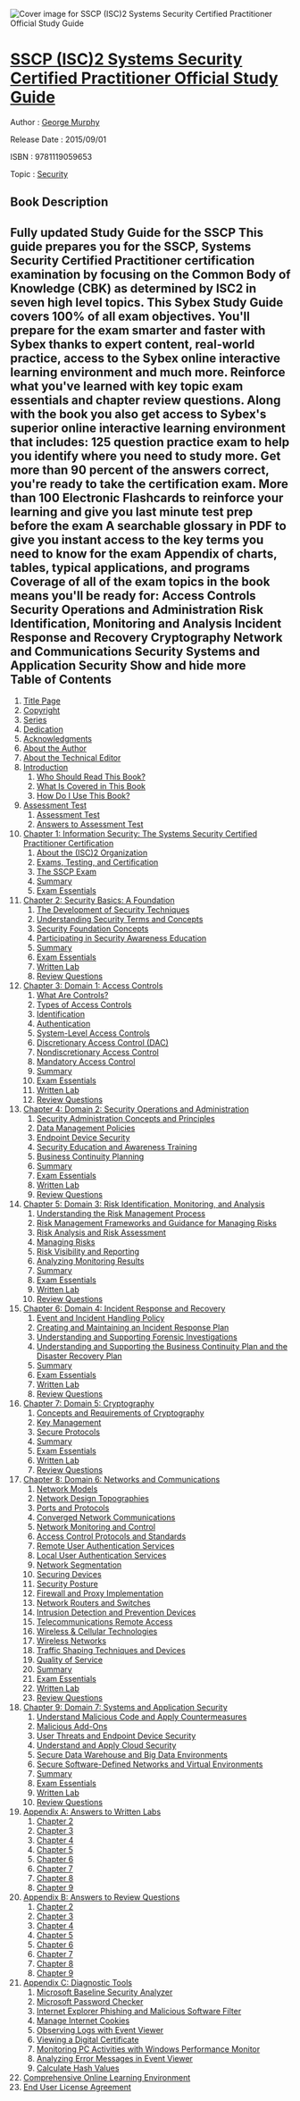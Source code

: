 ![Cover image for SSCP (ISC)2 Systems Security Certified Practitioner Official Study Guide](https://imgdetail.ebookreading.net/cover/cover/security/EB9781119059653.jpg)

[SSCP (ISC)2 Systems Security Certified Practitioner Official Study Guide](https://ebookreading.net/view/book/SSCP+%28ISC%292+Systems+Security+Certified+Practitioner+Official+Study+Guide-EB9781119059653_1.html "SSCP (ISC)2 Systems Security Certified Practitioner Official Study Guide")
====================================================================================================================

Author : [George Murphy](https://ebookreading.net/search/author/George+Murphy)

Release Date : 2015/09/01

ISBN : 9781119059653

Topic : [Security](https://ebookreading.net/search/category/security)

Book Description
-----------------

 Fully updated Study Guide for the SSCP
This guide prepares you for the SSCP, Systems Security Certified Practitioner 			certification examination by focusing on the Common Body of Knowledge (CBK) as 			determined by ISC2 in seven high level topics. This Sybex Study Guide covers 100% of all 			exam objectives. You'll prepare for the exam smarter and faster with Sybex thanks to 			expert content, real-world practice, access to the Sybex online interactive learning 			environment and much more. Reinforce what you've learned with key topic exam essentials 			and chapter review questions.
Along with the book you also get access to Sybex's superior online interactive 			learning environment that includes:
125 question practice exam to help you identify where you need to study more. 					Get more than 90 percent of the answers correct, you're ready to take the 					certification exam.
More than 100 Electronic Flashcards to reinforce your learning and give you 					last minute test prep before the exam
A searchable glossary in PDF to give you instant access to the key terms you 					need to know for the exam
Appendix of charts, tables, typical applications, and programs
Coverage of all of the exam topics in the book means you'll be ready for:
Access Controls
Security Operations and Administration
Risk Identification, Monitoring and Analysis Incident Response and 					Recovery
Cryptography
Network and Communications Security
Systems and Application Security
        Show and hide more                
Table of Contents
-----------------

1. [Title Page](https://ebookreading.net/view/book/SSCP+%28ISC%292+Systems+Security+Certified+Practitioner+Official+Study+Guide-EB9781119059653_3.html#titlepage)
1. [Copyright](https://ebookreading.net/view/book/SSCP+%28ISC%292+Systems+Security+Certified+Practitioner+Official+Study+Guide-EB9781119059653_4.html#f1)
1. [Series](https://ebookreading.net/view/book/SSCP+%28ISC%292+Systems+Security+Certified+Practitioner+Official+Study+Guide-EB9781119059653_5.html#f2)
1. [Dedication](https://ebookreading.net/view/book/SSCP+%28ISC%292+Systems+Security+Certified+Practitioner+Official+Study+Guide-EB9781119059653_6.html#f3)
1. [Acknowledgments](https://ebookreading.net/view/book/SSCP+%28ISC%292+Systems+Security+Certified+Practitioner+Official+Study+Guide-EB9781119059653_7.html#f4)
1. [About the Author](https://ebookreading.net/view/book/SSCP+%28ISC%292+Systems+Security+Certified+Practitioner+Official+Study+Guide-EB9781119059653_8.html#f5)
1. [About the Technical Editor](https://ebookreading.net/view/book/SSCP+%28ISC%292+Systems+Security+Certified+Practitioner+Official+Study+Guide-EB9781119059653_9.html#f6)
1. [Introduction](https://ebookreading.net/view/book/SSCP+%28ISC%292+Systems+Security+Certified+Practitioner+Official+Study+Guide-EB9781119059653_10.html#f7)
    1. [Who Should Read This Book?](https://ebookreading.net/view/book/SSCP+%28ISC%292+Systems+Security+Certified+Practitioner+Official+Study+Guide-EB9781119059653_10.html#c0x_level1_1)
    1. [What Is Covered in This Book](https://ebookreading.net/view/book/SSCP+%28ISC%292+Systems+Security+Certified+Practitioner+Official+Study+Guide-EB9781119059653_10.html#c0x_level1_2)
    1. [How Do I Use This Book?](https://ebookreading.net/view/book/SSCP+%28ISC%292+Systems+Security+Certified+Practitioner+Official+Study+Guide-EB9781119059653_10.html#c0x_level1_3)
1. [Assessment Test](https://ebookreading.net/view/book/SSCP+%28ISC%292+Systems+Security+Certified+Practitioner+Official+Study+Guide-EB9781119059653_11.html#f8)
    1. [Assessment Test](https://ebookreading.net/view/book/SSCP+%28ISC%292+Systems+Security+Certified+Practitioner+Official+Study+Guide-EB9781119059653_11.html#c0xa_level1_1)
    1. [Answers to Assessment Test](https://ebookreading.net/view/book/SSCP+%28ISC%292+Systems+Security+Certified+Practitioner+Official+Study+Guide-EB9781119059653_11.html#c0xa_level1_2)
1. [Chapter 1: Information Security: The Systems Security Certified Practitioner Certification](https://ebookreading.net/view/book/SSCP+%28ISC%292+Systems+Security+Certified+Practitioner+Official+Study+Guide-EB9781119059653_12.html#c1)
    1. [About the (ISC)2 Organization](https://ebookreading.net/view/book/SSCP+%28ISC%292+Systems+Security+Certified+Practitioner+Official+Study+Guide-EB9781119059653_12.html#c01_level1_1)
    1. [Exams, Testing, and Certification](https://ebookreading.net/view/book/SSCP+%28ISC%292+Systems+Security+Certified+Practitioner+Official+Study+Guide-EB9781119059653_12.html#c01_level1_2)
    1. [The SSCP Exam](https://ebookreading.net/view/book/SSCP+%28ISC%292+Systems+Security+Certified+Practitioner+Official+Study+Guide-EB9781119059653_12.html#c01_level1_3)
    1. [Summary](https://ebookreading.net/view/book/SSCP+%28ISC%292+Systems+Security+Certified+Practitioner+Official+Study+Guide-EB9781119059653_12.html#c01_level1_4)
    1. [Exam Essentials](https://ebookreading.net/view/book/SSCP+%28ISC%292+Systems+Security+Certified+Practitioner+Official+Study+Guide-EB9781119059653_12.html#c01_level1_5)
1. [Chapter 2: Security Basics: A Foundation](https://ebookreading.net/view/book/SSCP+%28ISC%292+Systems+Security+Certified+Practitioner+Official+Study+Guide-EB9781119059653_13.html#c2)
    1. [The Development of Security Techniques](https://ebookreading.net/view/book/SSCP+%28ISC%292+Systems+Security+Certified+Practitioner+Official+Study+Guide-EB9781119059653_13.html#c02_level1_1)
    1. [Understanding Security Terms and Concepts](https://ebookreading.net/view/book/SSCP+%28ISC%292+Systems+Security+Certified+Practitioner+Official+Study+Guide-EB9781119059653_13.html#c02_level1_2)
    1. [Security Foundation Concepts](https://ebookreading.net/view/book/SSCP+%28ISC%292+Systems+Security+Certified+Practitioner+Official+Study+Guide-EB9781119059653_13.html#c02_level1_3)
    1. [Participating in Security Awareness Education](https://ebookreading.net/view/book/SSCP+%28ISC%292+Systems+Security+Certified+Practitioner+Official+Study+Guide-EB9781119059653_13.html#c02_level1_4)
    1. [Summary](https://ebookreading.net/view/book/SSCP+%28ISC%292+Systems+Security+Certified+Practitioner+Official+Study+Guide-EB9781119059653_13.html#c02_level1_5)
    1. [Exam Essentials](https://ebookreading.net/view/book/SSCP+%28ISC%292+Systems+Security+Certified+Practitioner+Official+Study+Guide-EB9781119059653_13.html#c02_level1_6)
    1. [Written Lab](https://ebookreading.net/view/book/SSCP+%28ISC%292+Systems+Security+Certified+Practitioner+Official+Study+Guide-EB9781119059653_13.html#c02_level1_7)
    1. [Review Questions](https://ebookreading.net/view/book/SSCP+%28ISC%292+Systems+Security+Certified+Practitioner+Official+Study+Guide-EB9781119059653_13.html#c02_level1_8)
1. [Chapter 3: Domain 1: Access Controls](https://ebookreading.net/view/book/SSCP+%28ISC%292+Systems+Security+Certified+Practitioner+Official+Study+Guide-EB9781119059653_14.html#c3)
    1. [What Are Controls?](https://ebookreading.net/view/book/SSCP+%28ISC%292+Systems+Security+Certified+Practitioner+Official+Study+Guide-EB9781119059653_14.html#c03_level1_1)
    1. [Types of Access Controls](https://ebookreading.net/view/book/SSCP+%28ISC%292+Systems+Security+Certified+Practitioner+Official+Study+Guide-EB9781119059653_14.html#c03_level1_2)
    1. [Identification](https://ebookreading.net/view/book/SSCP+%28ISC%292+Systems+Security+Certified+Practitioner+Official+Study+Guide-EB9781119059653_14.html#c03_level1_3)
    1. [Authentication](https://ebookreading.net/view/book/SSCP+%28ISC%292+Systems+Security+Certified+Practitioner+Official+Study+Guide-EB9781119059653_14.html#c03_level1_4)
    1. [System-Level Access Controls](https://ebookreading.net/view/book/SSCP+%28ISC%292+Systems+Security+Certified+Practitioner+Official+Study+Guide-EB9781119059653_14.html#c03_level1_5)
    1. [Discretionary Access Control (DAC)](https://ebookreading.net/view/book/SSCP+%28ISC%292+Systems+Security+Certified+Practitioner+Official+Study+Guide-EB9781119059653_14.html#c03_level1_6)
    1. [Nondiscretionary Access Control](https://ebookreading.net/view/book/SSCP+%28ISC%292+Systems+Security+Certified+Practitioner+Official+Study+Guide-EB9781119059653_14.html#c03_level1_7)
    1. [Mandatory Access Control](https://ebookreading.net/view/book/SSCP+%28ISC%292+Systems+Security+Certified+Practitioner+Official+Study+Guide-EB9781119059653_14.html#c03_level1_8)
    1. [Summary](https://ebookreading.net/view/book/SSCP+%28ISC%292+Systems+Security+Certified+Practitioner+Official+Study+Guide-EB9781119059653_14.html#c03_level1_9)
    1. [Exam Essentials](https://ebookreading.net/view/book/SSCP+%28ISC%292+Systems+Security+Certified+Practitioner+Official+Study+Guide-EB9781119059653_14.html#c03_level1_10)
    1. [Written Lab](https://ebookreading.net/view/book/SSCP+%28ISC%292+Systems+Security+Certified+Practitioner+Official+Study+Guide-EB9781119059653_14.html#c03_level1_11)
    1. [Review Questions](https://ebookreading.net/view/book/SSCP+%28ISC%292+Systems+Security+Certified+Practitioner+Official+Study+Guide-EB9781119059653_14.html#c03_level1_12)
1. [Chapter 4: Domain 2: Security Operations and Administration](https://ebookreading.net/view/book/SSCP+%28ISC%292+Systems+Security+Certified+Practitioner+Official+Study+Guide-EB9781119059653_15.html#c4)
    1. [Security Administration Concepts and Principles](https://ebookreading.net/view/book/SSCP+%28ISC%292+Systems+Security+Certified+Practitioner+Official+Study+Guide-EB9781119059653_15.html#c04_level1_1)
    1. [Data Management Policies](https://ebookreading.net/view/book/SSCP+%28ISC%292+Systems+Security+Certified+Practitioner+Official+Study+Guide-EB9781119059653_15.html#c04_level1_2)
    1. [Endpoint Device Security](https://ebookreading.net/view/book/SSCP+%28ISC%292+Systems+Security+Certified+Practitioner+Official+Study+Guide-EB9781119059653_15.html#c04_level1_3)
    1. [Security Education and Awareness Training](https://ebookreading.net/view/book/SSCP+%28ISC%292+Systems+Security+Certified+Practitioner+Official+Study+Guide-EB9781119059653_15.html#c04_level1_4)
    1. [Business Continuity Planning](https://ebookreading.net/view/book/SSCP+%28ISC%292+Systems+Security+Certified+Practitioner+Official+Study+Guide-EB9781119059653_15.html#c04_level1_5)
    1. [Summary](https://ebookreading.net/view/book/SSCP+%28ISC%292+Systems+Security+Certified+Practitioner+Official+Study+Guide-EB9781119059653_15.html#c04_level1_6)
    1. [Exam Essentials](https://ebookreading.net/view/book/SSCP+%28ISC%292+Systems+Security+Certified+Practitioner+Official+Study+Guide-EB9781119059653_15.html#c04_level1_7)
    1. [Written Lab](https://ebookreading.net/view/book/SSCP+%28ISC%292+Systems+Security+Certified+Practitioner+Official+Study+Guide-EB9781119059653_15.html#c04_level1_8)
    1. [Review Questions](https://ebookreading.net/view/book/SSCP+%28ISC%292+Systems+Security+Certified+Practitioner+Official+Study+Guide-EB9781119059653_15.html#c04_level1_9)
1. [Chapter 5: Domain 3: Risk Identification, Monitoring, and Analysis](https://ebookreading.net/view/book/SSCP+%28ISC%292+Systems+Security+Certified+Practitioner+Official+Study+Guide-EB9781119059653_16.html#c5)
    1. [Understanding the Risk Management Process](https://ebookreading.net/view/book/SSCP+%28ISC%292+Systems+Security+Certified+Practitioner+Official+Study+Guide-EB9781119059653_16.html#c05_level1_1)
    1. [Risk Management Frameworks and Guidance for Managing Risks](https://ebookreading.net/view/book/SSCP+%28ISC%292+Systems+Security+Certified+Practitioner+Official+Study+Guide-EB9781119059653_16.html#c05_level1_2)
    1. [Risk Analysis and Risk Assessment](https://ebookreading.net/view/book/SSCP+%28ISC%292+Systems+Security+Certified+Practitioner+Official+Study+Guide-EB9781119059653_16.html#c05_level1_3)
    1. [Managing Risks](https://ebookreading.net/view/book/SSCP+%28ISC%292+Systems+Security+Certified+Practitioner+Official+Study+Guide-EB9781119059653_16.html#c05_level1_4)
    1. [Risk Visibility and Reporting](https://ebookreading.net/view/book/SSCP+%28ISC%292+Systems+Security+Certified+Practitioner+Official+Study+Guide-EB9781119059653_16.html#c05_level1_5)
    1. [Analyzing Monitoring Results](https://ebookreading.net/view/book/SSCP+%28ISC%292+Systems+Security+Certified+Practitioner+Official+Study+Guide-EB9781119059653_16.html#c05_level1_6)
    1. [Summary](https://ebookreading.net/view/book/SSCP+%28ISC%292+Systems+Security+Certified+Practitioner+Official+Study+Guide-EB9781119059653_16.html#c05_level1_7)
    1. [Exam Essentials](https://ebookreading.net/view/book/SSCP+%28ISC%292+Systems+Security+Certified+Practitioner+Official+Study+Guide-EB9781119059653_16.html#c05_level1_8)
    1. [Written Lab](https://ebookreading.net/view/book/SSCP+%28ISC%292+Systems+Security+Certified+Practitioner+Official+Study+Guide-EB9781119059653_16.html#c05_level1_9)
    1. [Review Questions](https://ebookreading.net/view/book/SSCP+%28ISC%292+Systems+Security+Certified+Practitioner+Official+Study+Guide-EB9781119059653_16.html#c05_level1_10)
1. [Chapter 6: Domain 4: Incident Response and Recovery](https://ebookreading.net/view/book/SSCP+%28ISC%292+Systems+Security+Certified+Practitioner+Official+Study+Guide-EB9781119059653_17.html#c6)
    1. [Event and Incident Handling Policy](https://ebookreading.net/view/book/SSCP+%28ISC%292+Systems+Security+Certified+Practitioner+Official+Study+Guide-EB9781119059653_17.html#c06_level1_1)
    1. [Creating and Maintaining an Incident Response Plan](https://ebookreading.net/view/book/SSCP+%28ISC%292+Systems+Security+Certified+Practitioner+Official+Study+Guide-EB9781119059653_17.html#c06_level1_2)
    1. [Understanding and Supporting Forensic Investigations](https://ebookreading.net/view/book/SSCP+%28ISC%292+Systems+Security+Certified+Practitioner+Official+Study+Guide-EB9781119059653_17.html#c06_level1_3)
    1. [Understanding and Supporting the Business Continuity Plan and the Disaster Recovery Plan](https://ebookreading.net/view/book/SSCP+%28ISC%292+Systems+Security+Certified+Practitioner+Official+Study+Guide-EB9781119059653_17.html#c06_level1_4)
    1. [Summary](https://ebookreading.net/view/book/SSCP+%28ISC%292+Systems+Security+Certified+Practitioner+Official+Study+Guide-EB9781119059653_17.html#c06_level1_5)
    1. [Exam Essentials](https://ebookreading.net/view/book/SSCP+%28ISC%292+Systems+Security+Certified+Practitioner+Official+Study+Guide-EB9781119059653_17.html#c06_level1_6)
    1. [Written Lab](https://ebookreading.net/view/book/SSCP+%28ISC%292+Systems+Security+Certified+Practitioner+Official+Study+Guide-EB9781119059653_17.html#c06_level1_7)
    1. [Review Questions](https://ebookreading.net/view/book/SSCP+%28ISC%292+Systems+Security+Certified+Practitioner+Official+Study+Guide-EB9781119059653_17.html#c06_level1_8)
1. [Chapter 7: Domain 5: Cryptography](https://ebookreading.net/view/book/SSCP+%28ISC%292+Systems+Security+Certified+Practitioner+Official+Study+Guide-EB9781119059653_18.html#c7)
    1. [Concepts and Requirements of Cryptography](https://ebookreading.net/view/book/SSCP+%28ISC%292+Systems+Security+Certified+Practitioner+Official+Study+Guide-EB9781119059653_18.html#c07_level1_1)
    1. [Key Management](https://ebookreading.net/view/book/SSCP+%28ISC%292+Systems+Security+Certified+Practitioner+Official+Study+Guide-EB9781119059653_18.html#c07_level1_2)
    1. [Secure Protocols](https://ebookreading.net/view/book/SSCP+%28ISC%292+Systems+Security+Certified+Practitioner+Official+Study+Guide-EB9781119059653_18.html#c07_level1_3)
    1. [Summary](https://ebookreading.net/view/book/SSCP+%28ISC%292+Systems+Security+Certified+Practitioner+Official+Study+Guide-EB9781119059653_18.html#c07_level1_4)
    1. [Exam Essentials](https://ebookreading.net/view/book/SSCP+%28ISC%292+Systems+Security+Certified+Practitioner+Official+Study+Guide-EB9781119059653_18.html#c07_level1_5)
    1. [Written Lab](https://ebookreading.net/view/book/SSCP+%28ISC%292+Systems+Security+Certified+Practitioner+Official+Study+Guide-EB9781119059653_18.html#c07_level1_6)
    1. [Review Questions](https://ebookreading.net/view/book/SSCP+%28ISC%292+Systems+Security+Certified+Practitioner+Official+Study+Guide-EB9781119059653_18.html#c07_level1_7)
1. [Chapter 8: Domain 6: Networks and Communications](https://ebookreading.net/view/book/SSCP+%28ISC%292+Systems+Security+Certified+Practitioner+Official+Study+Guide-EB9781119059653_19.html#c8)
    1. [Network Models](https://ebookreading.net/view/book/SSCP+%28ISC%292+Systems+Security+Certified+Practitioner+Official+Study+Guide-EB9781119059653_19.html#c08_level1_1)
    1. [Network Design Topographies](https://ebookreading.net/view/book/SSCP+%28ISC%292+Systems+Security+Certified+Practitioner+Official+Study+Guide-EB9781119059653_19.html#c08_level1_2)
    1. [Ports and Protocols](https://ebookreading.net/view/book/SSCP+%28ISC%292+Systems+Security+Certified+Practitioner+Official+Study+Guide-EB9781119059653_19.html#c08_level1_3)
    1. [Converged Network Communications](https://ebookreading.net/view/book/SSCP+%28ISC%292+Systems+Security+Certified+Practitioner+Official+Study+Guide-EB9781119059653_19.html#c08_level1_4)
    1. [Network Monitoring and Control](https://ebookreading.net/view/book/SSCP+%28ISC%292+Systems+Security+Certified+Practitioner+Official+Study+Guide-EB9781119059653_19.html#c08_level1_5)
    1. [Access Control Protocols and Standards](https://ebookreading.net/view/book/SSCP+%28ISC%292+Systems+Security+Certified+Practitioner+Official+Study+Guide-EB9781119059653_19.html#c08_level1_6)
    1. [Remote User Authentication Services](https://ebookreading.net/view/book/SSCP+%28ISC%292+Systems+Security+Certified+Practitioner+Official+Study+Guide-EB9781119059653_19.html#c08_level1_7)
    1. [Local User Authentication Services](https://ebookreading.net/view/book/SSCP+%28ISC%292+Systems+Security+Certified+Practitioner+Official+Study+Guide-EB9781119059653_19.html#c08_level1_8)
    1. [Network Segmentation](https://ebookreading.net/view/book/SSCP+%28ISC%292+Systems+Security+Certified+Practitioner+Official+Study+Guide-EB9781119059653_19.html#c08_level1_9)
    1. [Securing Devices](https://ebookreading.net/view/book/SSCP+%28ISC%292+Systems+Security+Certified+Practitioner+Official+Study+Guide-EB9781119059653_19.html#c08_level1_10)
    1. [Security Posture](https://ebookreading.net/view/book/SSCP+%28ISC%292+Systems+Security+Certified+Practitioner+Official+Study+Guide-EB9781119059653_19.html#c08_level1_11)
    1. [Firewall and Proxy Implementation](https://ebookreading.net/view/book/SSCP+%28ISC%292+Systems+Security+Certified+Practitioner+Official+Study+Guide-EB9781119059653_19.html#c08_level1_12)
    1. [Network Routers and Switches](https://ebookreading.net/view/book/SSCP+%28ISC%292+Systems+Security+Certified+Practitioner+Official+Study+Guide-EB9781119059653_19.html#c08_level1_13)
    1. [Intrusion Detection and Prevention Devices](https://ebookreading.net/view/book/SSCP+%28ISC%292+Systems+Security+Certified+Practitioner+Official+Study+Guide-EB9781119059653_19.html#c08_level1_14)
    1. [Telecommunications Remote Access](https://ebookreading.net/view/book/SSCP+%28ISC%292+Systems+Security+Certified+Practitioner+Official+Study+Guide-EB9781119059653_19.html#c08_level1_15)
    1. [Wireless &amp; Cellular Technologies](https://ebookreading.net/view/book/SSCP+%28ISC%292+Systems+Security+Certified+Practitioner+Official+Study+Guide-EB9781119059653_19.html#c08_level1_16)
    1. [Wireless Networks](https://ebookreading.net/view/book/SSCP+%28ISC%292+Systems+Security+Certified+Practitioner+Official+Study+Guide-EB9781119059653_19.html#c08_level1_17)
    1. [Traffic Shaping Techniques and Devices](https://ebookreading.net/view/book/SSCP+%28ISC%292+Systems+Security+Certified+Practitioner+Official+Study+Guide-EB9781119059653_19.html#c08_level1_18)
    1. [Quality of Service](https://ebookreading.net/view/book/SSCP+%28ISC%292+Systems+Security+Certified+Practitioner+Official+Study+Guide-EB9781119059653_19.html#c08_level1_19)
    1. [Summary](https://ebookreading.net/view/book/SSCP+%28ISC%292+Systems+Security+Certified+Practitioner+Official+Study+Guide-EB9781119059653_19.html#c08_level1_20)
    1. [Exam Essentials](https://ebookreading.net/view/book/SSCP+%28ISC%292+Systems+Security+Certified+Practitioner+Official+Study+Guide-EB9781119059653_19.html#c08_level1_21)
    1. [Written Lab](https://ebookreading.net/view/book/SSCP+%28ISC%292+Systems+Security+Certified+Practitioner+Official+Study+Guide-EB9781119059653_19.html#c08_level1_22)
    1. [Review Questions](https://ebookreading.net/view/book/SSCP+%28ISC%292+Systems+Security+Certified+Practitioner+Official+Study+Guide-EB9781119059653_19.html#c08_level1_23)
1. [Chapter 9: Domain 7: Systems and Application Security](https://ebookreading.net/view/book/SSCP+%28ISC%292+Systems+Security+Certified+Practitioner+Official+Study+Guide-EB9781119059653_20.html#c9)
    1. [Understand Malicious Code and Apply Countermeasures](https://ebookreading.net/view/book/SSCP+%28ISC%292+Systems+Security+Certified+Practitioner+Official+Study+Guide-EB9781119059653_20.html#c09_level1_1)
    1. [Malicious Add-Ons](https://ebookreading.net/view/book/SSCP+%28ISC%292+Systems+Security+Certified+Practitioner+Official+Study+Guide-EB9781119059653_20.html#c09_level1_2)
    1. [User Threats and Endpoint Device Security](https://ebookreading.net/view/book/SSCP+%28ISC%292+Systems+Security+Certified+Practitioner+Official+Study+Guide-EB9781119059653_20.html#c09_level1_3)
    1. [Understand and Apply Cloud Security](https://ebookreading.net/view/book/SSCP+%28ISC%292+Systems+Security+Certified+Practitioner+Official+Study+Guide-EB9781119059653_20.html#c09_level1_4)
    1. [Secure Data Warehouse and Big Data Environments](https://ebookreading.net/view/book/SSCP+%28ISC%292+Systems+Security+Certified+Practitioner+Official+Study+Guide-EB9781119059653_20.html#c09_level1_5)
    1. [Secure Software-Defined Networks and Virtual Environments](https://ebookreading.net/view/book/SSCP+%28ISC%292+Systems+Security+Certified+Practitioner+Official+Study+Guide-EB9781119059653_20.html#c09_level1_6)
    1. [Summary](https://ebookreading.net/view/book/SSCP+%28ISC%292+Systems+Security+Certified+Practitioner+Official+Study+Guide-EB9781119059653_20.html#c09_level1_7)
    1. [Exam Essentials](https://ebookreading.net/view/book/SSCP+%28ISC%292+Systems+Security+Certified+Practitioner+Official+Study+Guide-EB9781119059653_20.html#c09_level1_8)
    1. [Written Lab](https://ebookreading.net/view/book/SSCP+%28ISC%292+Systems+Security+Certified+Practitioner+Official+Study+Guide-EB9781119059653_20.html#c09_level1_9)
    1. [Review Questions](https://ebookreading.net/view/book/SSCP+%28ISC%292+Systems+Security+Certified+Practitioner+Official+Study+Guide-EB9781119059653_20.html#c09_level1_10)
1. [Appendix A: Answers to Written Labs](https://ebookreading.net/view/book/SSCP+%28ISC%292+Systems+Security+Certified+Practitioner+Official+Study+Guide-EB9781119059653_21.html#b1)
    1. [Chapter 2](https://ebookreading.net/view/book/SSCP+%28ISC%292+Systems+Security+Certified+Practitioner+Official+Study+Guide-EB9781119059653_21.html#c0A_level1_1)
    1. [Chapter 3](https://ebookreading.net/view/book/SSCP+%28ISC%292+Systems+Security+Certified+Practitioner+Official+Study+Guide-EB9781119059653_21.html#c0A_level1_2)
    1. [Chapter 4](https://ebookreading.net/view/book/SSCP+%28ISC%292+Systems+Security+Certified+Practitioner+Official+Study+Guide-EB9781119059653_21.html#c0A_level1_3)
    1. [Chapter 5](https://ebookreading.net/view/book/SSCP+%28ISC%292+Systems+Security+Certified+Practitioner+Official+Study+Guide-EB9781119059653_21.html#c0A_level1_4)
    1. [Chapter 6](https://ebookreading.net/view/book/SSCP+%28ISC%292+Systems+Security+Certified+Practitioner+Official+Study+Guide-EB9781119059653_21.html#c0A_level1_5)
    1. [Chapter 7](https://ebookreading.net/view/book/SSCP+%28ISC%292+Systems+Security+Certified+Practitioner+Official+Study+Guide-EB9781119059653_21.html#c0A_level1_6)
    1. [Chapter 8](https://ebookreading.net/view/book/SSCP+%28ISC%292+Systems+Security+Certified+Practitioner+Official+Study+Guide-EB9781119059653_21.html#c0A_level1_7)
    1. [Chapter 9](https://ebookreading.net/view/book/SSCP+%28ISC%292+Systems+Security+Certified+Practitioner+Official+Study+Guide-EB9781119059653_21.html#c0A_level1_8)
1. [Appendix B: Answers to Review Questions](https://ebookreading.net/view/book/SSCP+%28ISC%292+Systems+Security+Certified+Practitioner+Official+Study+Guide-EB9781119059653_22.html#b2)
    1. [Chapter 2](https://ebookreading.net/view/book/SSCP+%28ISC%292+Systems+Security+Certified+Practitioner+Official+Study+Guide-EB9781119059653_22.html#c0B_level1_1)
    1. [Chapter 3](https://ebookreading.net/view/book/SSCP+%28ISC%292+Systems+Security+Certified+Practitioner+Official+Study+Guide-EB9781119059653_22.html#c0B_level1_2)
    1. [Chapter 4](https://ebookreading.net/view/book/SSCP+%28ISC%292+Systems+Security+Certified+Practitioner+Official+Study+Guide-EB9781119059653_22.html#c0B_level1_3)
    1. [Chapter 5](https://ebookreading.net/view/book/SSCP+%28ISC%292+Systems+Security+Certified+Practitioner+Official+Study+Guide-EB9781119059653_22.html#c0B_level1_4)
    1. [Chapter 6](https://ebookreading.net/view/book/SSCP+%28ISC%292+Systems+Security+Certified+Practitioner+Official+Study+Guide-EB9781119059653_22.html#c0B_level1_5)
    1. [Chapter 7](https://ebookreading.net/view/book/SSCP+%28ISC%292+Systems+Security+Certified+Practitioner+Official+Study+Guide-EB9781119059653_22.html#c0B_level1_6)
    1. [Chapter 8](https://ebookreading.net/view/book/SSCP+%28ISC%292+Systems+Security+Certified+Practitioner+Official+Study+Guide-EB9781119059653_22.html#c0B_level1_7)
    1. [Chapter 9](https://ebookreading.net/view/book/SSCP+%28ISC%292+Systems+Security+Certified+Practitioner+Official+Study+Guide-EB9781119059653_22.html#c0B_level1_8)
1. [Appendix C: Diagnostic Tools](https://ebookreading.net/view/book/SSCP+%28ISC%292+Systems+Security+Certified+Practitioner+Official+Study+Guide-EB9781119059653_23.html#b3)
    1. [Microsoft Baseline Security Analyzer](https://ebookreading.net/view/book/SSCP+%28ISC%292+Systems+Security+Certified+Practitioner+Official+Study+Guide-EB9781119059653_23.html#c0C_level1_1)
    1. [Microsoft Password Checker](https://ebookreading.net/view/book/SSCP+%28ISC%292+Systems+Security+Certified+Practitioner+Official+Study+Guide-EB9781119059653_23.html#c0C_level1_2)
    1. [Internet Explorer Phishing and Malicious Software Filter](https://ebookreading.net/view/book/SSCP+%28ISC%292+Systems+Security+Certified+Practitioner+Official+Study+Guide-EB9781119059653_23.html#c0C_level1_3)
    1. [Manage Internet Cookies](https://ebookreading.net/view/book/SSCP+%28ISC%292+Systems+Security+Certified+Practitioner+Official+Study+Guide-EB9781119059653_23.html#c0C_level1_4)
    1. [Observing Logs with Event Viewer](https://ebookreading.net/view/book/SSCP+%28ISC%292+Systems+Security+Certified+Practitioner+Official+Study+Guide-EB9781119059653_23.html#c0C_level1_5)
    1. [Viewing a Digital Certificate](https://ebookreading.net/view/book/SSCP+%28ISC%292+Systems+Security+Certified+Practitioner+Official+Study+Guide-EB9781119059653_23.html#c0C_level1_6)
    1. [Monitoring PC Activities with Windows Performance Monitor](https://ebookreading.net/view/book/SSCP+%28ISC%292+Systems+Security+Certified+Practitioner+Official+Study+Guide-EB9781119059653_23.html#c0C_level1_7)
    1. [Analyzing Error Messages in Event Viewer](https://ebookreading.net/view/book/SSCP+%28ISC%292+Systems+Security+Certified+Practitioner+Official+Study+Guide-EB9781119059653_23.html#c0C_level1_8)
    1. [Calculate Hash Values](https://ebookreading.net/view/book/SSCP+%28ISC%292+Systems+Security+Certified+Practitioner+Official+Study+Guide-EB9781119059653_23.html#c0C_level1_9)
1. [Comprehensive Online Learning Environment](https://ebookreading.net/view/book/SSCP+%28ISC%292+Systems+Security+Certified+Practitioner+Official+Study+Guide-EB9781119059653_24.html#b4)
1. [End User License Agreement](https://ebookreading.net/view/book/SSCP+%28ISC%292+Systems+Security+Certified+Practitioner+Official+Study+Guide-EB9781119059653_25.html)
